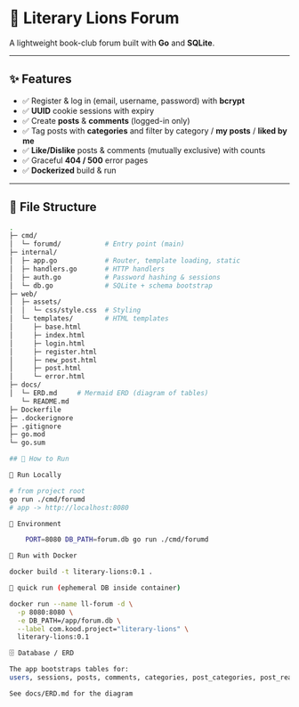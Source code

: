 # 🦁 Literary Lions Forum

A lightweight book-club forum built with **Go** and **SQLite**.

---

## ✨ Features

- ✅ Register & log in (email, username, password) with **bcrypt**
- ✅ **UUID** cookie sessions with expiry
- ✅ Create **posts** & **comments** (logged-in only)
- ✅ Tag posts with **categories** and filter by category / **my posts** / **liked by me**
- ✅ **Like/Dislike** posts & comments (mutually exclusive) with counts
- ✅ Graceful **404 / 500** error pages
- ✅ **Dockerized** build & run


---

## 📁 File Structure

```bash
.
├─ cmd/
│  └─ forumd/           # Entry point (main)
├─ internal/
│  ├─ app.go            # Router, template loading, static
│  ├─ handlers.go       # HTTP handlers
│  ├─ auth.go           # Password hashing & sessions
│  └─ db.go             # SQLite + schema bootstrap
├─ web/
│  ├─ assets/
│  │  └─ css/style.css  # Styling
│  └─ templates/        # HTML templates
│     ├─ base.html
│     ├─ index.html
│     ├─ login.html
│     ├─ register.html
│     ├─ new_post.html
│     ├─ post.html
│     └─ error.html
├─ docs/
│  └─ ERD.md     # Mermaid ERD (diagram of tables)
   └─ README.md           
├─ Dockerfile
├─ .dockerignore
├─ .gitignore
├─ go.mod
└─ go.sum

## 🚀 How to Run

🚀 Run Locally

# from project root
go run ./cmd/forumd
# app -> http://localhost:8080

🚀 Environment

    PORT=8080 DB_PATH=forum.db go run ./cmd/forumd

🐳 Run with Docker

docker build -t literary-lions:0.1 .

🐳 quick run (ephemeral DB inside container)

docker run --name ll-forum -d \
  -p 8080:8080 \
  -e DB_PATH=/app/forum.db \
  --label com.kood.project="literary-lions" \
  literary-lions:0.1

🗄️ Database / ERD  

The app bootstraps tables for:
users, sessions, posts, comments, categories, post_categories, post_reactions, comment_reactions.

See docs/ERD.md for the diagram

